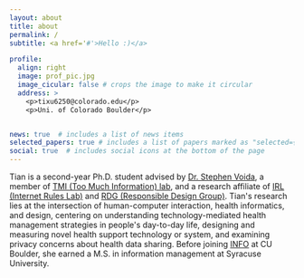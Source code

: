 ```yaml
---
layout: about
title: about
permalink: /
subtitle: <a href='#'>Hello :)</a>

profile:
  align: right
  image: prof_pic.jpg
  image_cicular: false # crops the image to make it circular
  address: >
    <p>tixu6250@colorado.edu</p>
    <p>Uni. of Colorado Boulder</p>


news: true  # includes a list of news items
selected_papers: true # includes a list of papers marked as "selected={true}"
social: true  # includes social icons at the bottom of the page
---
```


Tian is a second-year Ph.D. student advised by [Dr. Stephen Voida](https://stephen.voida.com/), a member of [TMI (Too Much Information) lab](https://tmilab.colorado.edu/), and a research affiliate of [IRL (Internet Rules Lab)](https://www.internetruleslab.com/) and [RDG (Responsible Design Group)](https://respdesign.com/). Tian's research lies at the intersection of human-computer interaction, health informatics, and design, centering on understanding technology-mediated health management strategies in people's day-to-day life, designing and measuring novel health support technology or system, and examining privacy concerns about health data sharing. Before joining [INFO](https://www.colorado.edu/cmci/infoscience) at CU Boulder, she earned a M.S. in information management at Syracuse University.
